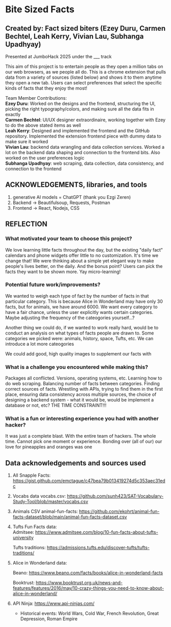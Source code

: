 # Bite Sized Facts

## Created by: Fact sized biters (Ezey Duru, Carmen Bechtel, Leah Kerry, Vivian Lau, Subhanga Upadhyay)
Presented at JumboHack 2025 under the ___ track

This aim of this project is to entertain people as they open a million tabs on our web browsers, as we people all do. This is a chrome extension that pulls data from a variety of sources (listed below) and shows it to them anytime they open a new tab. Users can select preferences that select the specific kinds of facts that they enjoy the most!


Team Member Contributions: \
    **Ezey Duru**: Worked on the designs and the frontend, structuring the UI, picking the right typography/colors, and making sure all the data fits in exactly \
    **Carmen Bechtel**: UI/UX designer extraordinaire, working together with Ezey to do the above stated items as well \
    **Leah Kerry**: Designed and implemented the frontend and the GitHub repository. Implemented the extension frontend piece with dummy data to make sure it worked \
    **Vivian Lau**: backend data wrangling and data collection services. Worked a lot on the backend data shaping and connection to the frontend bits. Also worked on the user preferences logic\
    **Subhanga Upadhyay**: web scraping, data collection, data consistency, and connection to the frontend


## ACKNOWLEDGEMENTS, libraries, and tools

1. generative AI models = ChatGPT (thank you Ezgi Zeren)
2. Backend -> Beautifulsoup, Requests, Postman
3. Frontend -> React, Nodejs, CSS


## REFLECTION
### What motivated your team to choose this project?
We love learning little facts throughout the day, but the existing "daily fact" calendars and phone widgets offer little to no customization. It's time we change that! We were thinking about a simple yet elegant way to make people's lives better, on the daily. And the bonus point? Users can pick the facts they want to be shown more. Yay micro-learning!

### Potential future work/improvements?
We wanted to weigh each type of fact by the number of facts in that particular category. This is because Alice in Wonderland may have only 30 facts, but for animals, we have around 6000. We want every category to have a fair chance, unless the user explicitly wants certain categories. Maybe adjusting the frequency of the cateogories yourself...?

Another thing we could do, if we wanted to work really hard, would be to conduct an analysis on what types of facts people are drawn to. Some categories we picked were: animals, history, space, Tufts, etc. We can introduce a lot more cateogories

We could add good, high quality images to supplement our facts with

### What is a challenge you encountered while making this?
Packages all conflicted. Versions, operating systems, etc. Learning how to do web scraping. Balancing number of facts between categories. Finding correct sources of facts. Wrestling with APIs, trying to find them in the first place, ensuring data consistency across multiple sources, the choice of designing a backend system - what it would be, would be implement a database or not, etc? THE TIME CONSTRAINT!!!

### What is a fun or interesting experience you had with another hacker?
It was just a complete blast. With the entire team of hackers. The whole time. Cannot pick one moment or experience. Bonding over (all of our) our love for pineapples and oranges was one


## Data acknowledgements and sources used
1. All Snapple Facts:
https://gist.github.com/emctague/c47bea79b013419274d5c353aec31edc 

2. Vocabs data
vocabs.csv:
https://github.com/sunh423/SAT-Vocabulary-Study-Tool/blob/master/vocabs.csv 

3. Animals CSV
animal-fun-facts:
https://github.com/ekohrt/animal-fun-facts-dataset/blob/main/animal-fun-facts-dataset.csv  

4. Tufts Fun Facts data: \
    Admitsee: https://www.admitsee.com/blog/10-fun-facts-about-tufts-university

    Tufts traditions: https://admissions.tufts.edu/discover-tufts/tufts-traditions/

5. Alice in Wonderland data:

    Beano: https://www.beano.com/facts/books/alice-in-wonderland-facts

    Booktrust: https://www.booktrust.org.uk/news-and-features/features/2016/may/10-crazy-things-you-need-to-know-about-alice-in-wonderland/

6. API Ninja: https://www.api-ninjas.com/

    - Historical events: World Wars, Cold War, French Revolution, Great Depression, Roman Empire






